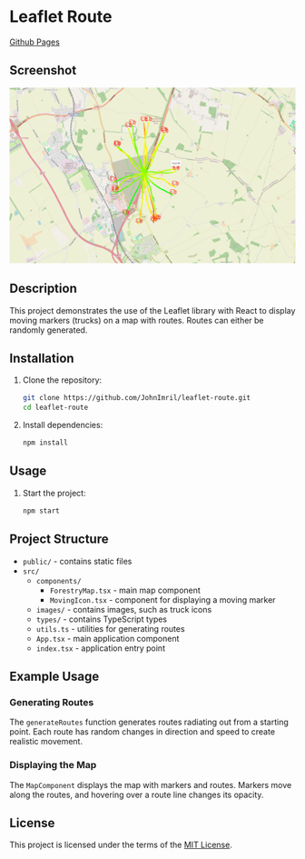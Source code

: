 # Leaflet Route

[Github Pages](https://johnimril.github.io/leaflet-route/)

## Screenshot

![App Screenshot](./assets/screenshot.png)

## Description

This project demonstrates the use of the Leaflet library with React to display moving markers (trucks) on a map with routes. Routes can either be randomly generated.

## Installation

1. Clone the repository:

    ```bash
    git clone https://github.com/JohnImril/leaflet-route.git
    cd leaflet-route
    ```

2. Install dependencies:
    ```bash
    npm install
    ```

## Usage

1. Start the project:
    ```bash
    npm start
    ```

## Project Structure

-   `public/` - contains static files
-   `src/`
    -   `components/`
        -   `ForestryMap.tsx` - main map component
        -   `MovingIcon.tsx` - component for displaying a moving marker
    -   `images/` - contains images, such as truck icons
    -   `types/` - contains TypeScript types
    -   `utils.ts` - utilities for generating routes
    -   `App.tsx` - main application component
    -   `index.tsx` - application entry point

## Example Usage

### Generating Routes

The `generateRoutes` function generates routes radiating out from a starting point. Each route has random changes in direction and speed to create realistic movement.

### Displaying the Map

The `MapComponent` displays the map with markers and routes. Markers move along the routes, and hovering over a route line changes its opacity.

## License

This project is licensed under the terms of the [MIT License](LICENSE).
